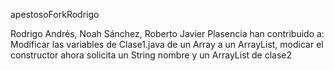 apestosoForkRodrigo

Rodrigo Andrés, Noah Sánchez, Roberto Javier Plasencia han contribuido a:
Modificar las variables de Clase1.java de un Array a un ArrayList, modicar el constructor ahora solicita un String nombre y un ArrayList de clase2
